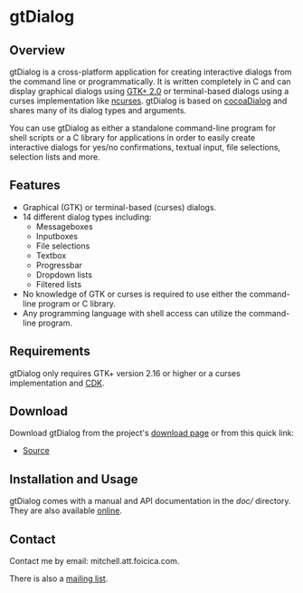 # gtDialog

## Overview

gtDialog is a cross-platform application for creating interactive dialogs from
the command line or programmatically. It is written completely in C and can
display graphical dialogs using [GTK+ 2.0][] or terminal-based dialogs using
a curses implementation like [ncurses][]. gtDialog is based on [cocoaDialog][]
and shares many of its dialog types and arguments.

You can use gtDialog as either a standalone command-line program for shell
scripts or a C library for applications in order to easily create interactive
dialogs for yes/no confirmations, textual input, file selections, selection
lists and more.

[GTK+ 2.0]: http://gtk.org
[ncurses]: http://invisible-island.net/ncurses/ncurses.html
[cocoaDialog]: http://cocoadialog.sf.net

## Features

* Graphical (GTK) or terminal-based (curses) dialogs.
* 14 different dialog types including:
  + Messageboxes
  + Inputboxes
  + File selections
  + Textbox
  + Progressbar
  + Dropdown lists
  + Filtered lists
* No knowledge of GTK or curses is required to use either the command-line
  program or C library.
* Any programming language with shell access can utilize the command-line
  program.

## Requirements

gtDialog only requires GTK+ version 2.16 or higher or a curses implementation
and [CDK][].

[CDK]: http://invisible-island.net/cdk/

## Download

Download gtDialog from the project's [download page][] or from this quick link:

* [Source][]

[download page]: http://foicica.com/gtdialog/download
[Source]: download/gtdialog_LATEST.zip

## Installation and Usage

gtDialog comes with a manual and API documentation in the *doc/* directory.
They are also available [online][].

[online]: http://foicica.com/gtdialog

## Contact

Contact me by email: mitchell.att.foicica.com.

There is also a [mailing list][].

[mailing list]: http://foicica.com/lists
